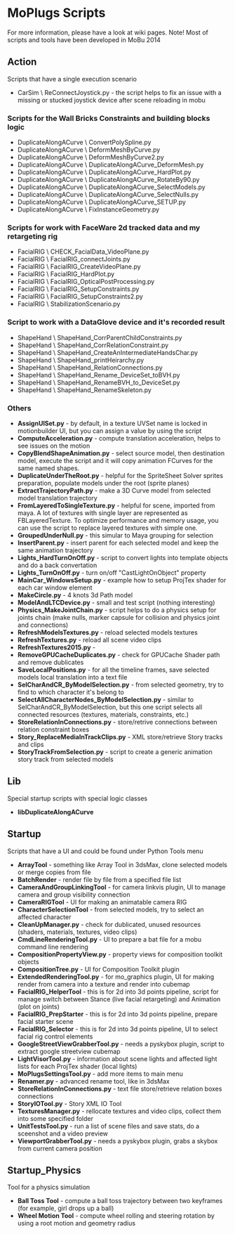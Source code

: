 
# MoPlugs Scripts #

For more information, please have a look at wiki pages.
Note! Most of scripts and tools have been developed in MoBu 2014 

## Action ##

 Scripts that have a single execution scenario
 
* CarSim \ ReConnectJoystick.py - the script helps to fix an issue with a missing or stucked joystick device after scene reloading in mobu

### Scripts for the Wall Bricks Constraints and building blocks logic ###

* DuplicateAlongACurve \ ConvertPolySpline.py
* DuplicateAlongACurve \ DeformMeshByCurve.py
* DuplicateAlongACurve \ DeformMeshByCurve2.py
* DuplicateAlongACurve \ DuplicateAlongACurve_DeformMesh.py
* DuplicateAlongACurve \ DuplicateAlongACurve_HardPlot.py
* DuplicateAlongACurve \ DuplicateAlongACurve_RotateBy90.py
* DuplicateAlongACurve \ DuplicateAlongACurve_SelectModels.py
* DuplicateAlongACurve \ DuplicateAlongACurve_SelectNulls.py
* DuplicateAlongACurve \ DuplicateAlongACurve_SETUP.py
* DuplicateAlongACurve \ FixInstanceGeometry.py

### Scripts for work with FaceWare 2d tracked data and my retargeting rig ###
* FacialRIG \ CHECK_FacialData_VideoPlane.py
* FacialRIG \ FacialRIG_connectJoints.py
* FacialRIG \ FacialRIG_CreateVideoPlane.py
* FacialRIG \ FacialRIG_HardPlot.py
* FacialRIG \ FacialRIG_OpticalPostProcessing.py
* FacialRIG \ FacialRIG_SetupConstraints.py
* FacialRIG \ FacialRIG_SetupConstraints2.py
* FacialRIG \ StabilizationScenario.py

### Script to work with a DataGlove device and it's recorded result ###

* ShapeHand \ ShapeHand_CorrParentChildConstraints.py
* ShapeHand \ ShapeHand_CorrRelationConstraint.py
* ShapeHand \ ShapeHand_CreateAnIntermediateHandsChar.py
* ShapeHand \ ShapeHand_printHeirarchy.py
* ShapeHand \ ShapeHand_RelationConnections.py
* ShapeHand \ ShapeHand_Rename_DeviceSet_toBVH.py
* ShapeHand \ ShapeHand_RenameBVH_to_DeviceSet.py
* ShapeHand \ ShapeHand_RenameSkeleton.py

### Others ###

* **AssignUISet.py** - by default, in a texture UVSet name is locked in motionbuilder UI, but you can assign a value by using the script
* **ComputeAcceleration.py** - compute translation acceleration, helps to see issues on the motion
* **CopyBlendShapeAnimation.py** - select source model, then destination model, execute the script and it will copy animation FCurves for the same named shapes. 
* **DuplicateUnderTheRoot.py** - helpful for the SpriteSheet Solver sprites preparation, populate models under the root (sprite planes)
* **ExtractTrajectoryPath.py** - make a 3D Curve model from selected model translation trajectory
* **FromLayeredToSingleTexture.py** - helpful for scene, imported from maya. A lot of textures with single layer are represented as FBLayeredTexture. To optimize performance and memory usage, you can use the script to replace layered textures with simple one.
* **GroupedUnderNull.py** - this simular to Maya grouping for selection
* **InsertParent.py** - insert parent for each selected model and keep the same animation trajectory
* **Lights_HardTurnOnOff.py** - script to convert lights into template objects and do a back convertation
* **Lights_TurnOnOff.py** - turn on/off "CastLightOnObject" property
* **MainCar_WindowsSetup.py** - example how to setup ProjTex shader for each car window element 
* **MakeCircle.py** - 4 knots 3d Path model
* **ModelAndLTCDevice.py** - small and test script (nothing interesting)
* **Physics_MakeJointChain.py** - script helps to do a physics setup for joints chain (make nulls, marker capsule for collision and physics joint and connections)
* **RefreshModelsTextures.py** - reload selected models textures
* **RefreshTextures.py** - reload all scene video clips
* **RefreshTextures2015.py** - 
* **RemoveGPUCacheDuplicates.py** - check for GPUCache Shader path and remove dublicates
* **SaveLocalPositions.py** - for all the timeline frames, save selected models local translation into a text file 
* **SelCharAndCR_ByModelSelection.py** - from selected geometry, try to find to which character it's belong to
* **SelectAllCharacterNodes_ByModelSelection.py** - similar to SelCharAndCR_ByModelSelection, but this one script selects all connected resources (textures, materials, constraints, etc.)
* **StoreRelationInConnections.py** - store/retrive connections between relation constraint boxes 
* **Story_ReplaceMediaInTrackClips.py** - XML store/retrieve Story tracks and clips
* **StoryTrackFromSelection.py** - script to create a generic animation story track from selected models

## Lib ##

 Special startup scripts with special logic classes

* **libDuplicateAlongACurve**
 
## Startup ##

 Scripts that have a UI and could be found under Python Tools menu
 
* **ArrayTool** - something like Array Tool in 3dsMax, clone selected models or merge copies from file
* **BatchRender** - render file by file from a specified file list
* **CameraAndGroupLinkingTool** - for camera linkvis plugin, UI to manage camera and group visibility connection
* **CameraRIGTool** - UI for making an animatable camera RIG
* **CharacterSelectionTool** - from selected models, try to select an affected character
* **CleanUpManager.py** - check for dublicated, unused resources (shaders, materials, textures, video clips)
* **CmdLineRenderingTool.py** - UI to prepare a bat file for a mobu command line rendering
* **CompositionPropertyView.py** - property views for composition toolkit objects
* **CompositionTree.py** - UI for Composition Toolkit plugin
* **ExtendedRenderingTool.py** - for mo_graphics plugin, UI for making render from camera into a texture and render into cubemap
* **FacialRIG_HelperTool** - this is for 2d into 3d points pipeline, script for manage switch between Stance (live facial retargeting) and Animation (plot on joints)
* **FacialRIG_PrepStarter** - this is for 2d into 3d points pipeline, prepare facial starter scene
* **FacialRIG_Selector** - this is for 2d into 3d points pipeline, UI to select facial rig control elements
* **GoogleStreetViewGrabberTool.py** - needs a pyskybox plugin, script to extract google streetview cubemap
* **LightVisorTool.py** - information about scene lights and affected light lists for each ProjTex shader (local lights)
* **MoPlugsSettingsTool.py** - add more items to main menu
* **Renamer.py** - advanced rename tool, like in 3dsMax
* **StoreRelationInConnections.py** - text file store/retrieve relation boxes connections
* **StoryIOTool.py** - Story XML IO Tool
* **TexturesManager.py** - rellocate textures and video clips, collect them into some specified folder
* **UnitTestsTool.py** - run a list of scene files and save stats, do a sceenshot and a video preview
* **ViewportGrabberTool.py** - needs a pyskybox plugin, grabs a skybox from current camera position
 
## Startup_Physics ##

 Tool for a physics simulation
 
* **Ball Toss Tool** - compute a ball toss trajectory between two keyframes (for example, girl drops up a ball)
* **Wheel Motion Tool** - compute wheel rolling and steering rotation by using a root motion and geometry radius
